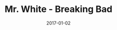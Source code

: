 ---
location: /assets/img/artwork/mr_white.jpg
cover: /assets/img/artwork/covers/mr_white.jpg
title: Mr. White - Breaking Bad
date: 2017-01-02
tags:
  - pencil
---